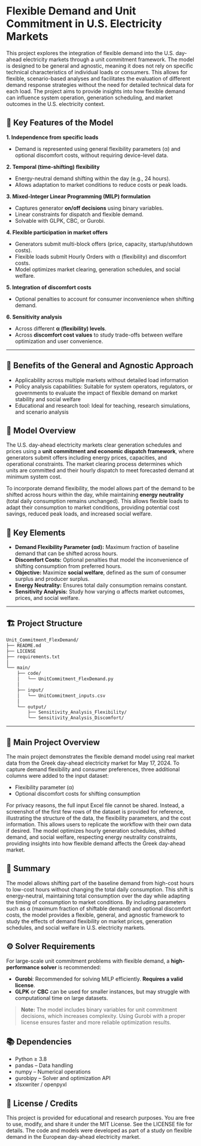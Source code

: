 # Flexible Demand and Unit Commitment in U.S. Electricity Markets

This project explores the integration of flexible demand into the U.S. day-ahead electricity markets through a unit commitment framework. The model is designed to be general and agnostic, meaning it does not rely on specific technical characteristics of individual loads or consumers. This allows for flexible, scenario-based analyses and facilitates the evaluation of different demand response strategies without the need for detailed technical data for each load. The project aims to provide insights into how flexible demand can influence system operation, generation scheduling, and market outcomes in the U.S. electricity context.

## 🔑 Key Features of the Model

**1. Independence from specific loads**  
- Demand is represented using general flexibility parameters (α) and optional discomfort costs, without requiring device-level data.

**2. Temporal (time-shifting) flexibility**  
- Energy-neutral demand shifting within the day (e.g., 24 hours).  
- Allows adaptation to market conditions to reduce costs or peak loads.

**3. Mixed-Integer Linear Programming (MILP) formulation**  
- Captures generator **on/off decisions** using binary variables.  
- Linear constraints for dispatch and flexible demand.  
- Solvable with GLPK, CBC, or Gurobi.  

**4. Flexible participation in market offers**  
- Generators submit multi-block offers (price, capacity, startup/shutdown costs).  
- Flexible loads submit Hourly Orders with α (flexibility) and discomfort costs.  
- Model optimizes market clearing, generation schedules, and social welfare.

**5. Integration of discomfort costs**  
- Optional penalties to account for consumer inconvenience when shifting demand.

**6. Sensitivity analysis**  
- Across different **α (flexibility) levels**.  
- Across **discomfort cost values** to study trade-offs between welfare optimization and user convenience.

---

## 🌟 Benefits of the General and Agnostic Approach
- Applicability across multiple markets without detailed load information
- Policy analysis capabilities: Suitable for system operators, regulators, or governments to evaluate the impact of flexible demand on market stability and social welfare
- Educational and research tool: Ideal for teaching, research simulations, and scenario analysis

## 📌 Model Overview

The U.S. day-ahead electricity markets clear generation schedules and prices using a **unit commitment and economic dispatch framework**, where generators submit offers including energy prices, capacities, and operational constraints. The market clearing process determines which units are committed and their hourly dispatch to meet forecasted demand at minimum system cost. 

To incorporate demand flexibility, the model allows part of the demand to be shifted across hours within the day, while maintaining **energy neutrality** (total daily consumption remains unchanged). This allows flexible loads to adapt their consumption to market conditions, providing potential cost savings, reduced peak loads, and increased social welfare.

## 🔎 Key Elements  

- **Demand Flexibility Parameter (αd):** Maximum fraction of baseline demand that can be shifted across hours.  
- **Discomfort Costs:** Optional penalties that model the inconvenience of shifting consumption from preferred hours.  
- **Objective:** Maximize **social welfare**, defined as the sum of consumer surplus and producer surplus.  
- **Energy Neutrality:** Ensures total daily consumption remains constant.  
- **Sensitivity Analysis:** Study how varying α affects market outcomes, prices, and social welfare.  

---

## 🏗️ Project Structure

```bash
Unit_Commitment_FlexDemand/
├── README.md
├── LICENSE
├── requirements.txt
│
└── main/
    ├── code/
    │   └── UnitCommitment_FlexDemand.py        
    │
    ├── input/
    │   └── UnitCommitment_inputs.csv          
    │
    └── output/
        ├── Sensitivity_Analysis_Flexibility/   
        └── Sensitivity_Analysis_Discomfort/    
```
---

## 📄 Main Project Overview

The main project demonstrates the flexible demand model using real market data from the Greek day-ahead electricity market for May 17, 2024. To capture demand flexibility and consumer preferences, three additional columns were added to the input dataset:
- Flexibility parameter (α)
- Optional discomfort costs for shifting consumption

For privacy reasons, the full input Excel file cannot be shared. Instead, a screenshot of the first few rows of the dataset is provided for reference, illustrating the structure of the data, the flexibility parameters, and the cost information. This allows users to replicate the workflow with their own data if desired.
The model optimizes hourly generation schedules, shifted demand, and social welfare, respecting energy neutrality constraints, providing insights into how flexible demand affects the Greek day-ahead market.

## 📌 Summary

The model allows shifting part of the baseline demand from high-cost hours to low-cost hours without changing the total daily consumption. This shift is energy-neutral, maintaining total consumption over the day while adapting the timing of consumption to market conditions. By including parameters such as α (maximum fraction of shiftable demand) and optional discomfort costs, the model provides a flexible, general, and agnostic framework to study the effects of demand flexibility on market prices, generation schedules, and social welfare in U.S. electricity markets.

## ⚙️ Solver Requirements

For large-scale unit commitment problems with flexible demand, a **high-performance solver** is recommended:

- **Gurobi**: Recommended for solving MILP efficiently. **Requires a valid license**.
- **GLPK** or **CBC** can be used for smaller instances, but may struggle with computational time on large datasets.

> **Note:** The model includes binary variables for unit commitment decisions, which increases complexity. Using Gurobi with a proper license ensures faster and more reliable optimization results.

## 📚 Dependencies

- Python ≥ 3.8 
- pandas – Data handling
- numpy – Numerical operations
- gurobipy – Solver and optimization API
- xlsxwriter / openpyxl 


## 📄 License / Credits

This project is provided for educational and research purposes. You are free to use, modify, and share it under the MIT License. See the LICENSE file for details.
The code and models were developed as part of a study on flexible demand in the European day-ahead electricity market.
